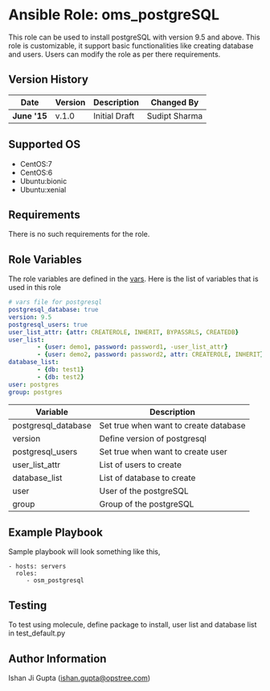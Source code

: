 Ansible Role: oms_postgreSQL
============================

This role can be used to install postgreSQL with version 9.5 and above. This role is customizable, it support basic functionalities like creating database and users. Users can modify the role as per there requirements.

Version History
---------------

|**Date**| **Version**| **Description**| **Changed By** |
|----------|---------|---------------|-----------------|
|**June '15** | v.1.0 | Initial Draft | Sudipt Sharma |

Supported OS
------------
  * CentOS:7
  * CentOS:6
  * Ubuntu:bionic
  * Ubuntu:xenial

Requirements
------------

There is no such requirements for the role.

Role Variables
--------------
The role variables are defined in the [vars](https://gitlab.com/oosm/osm_pstgresql/tree/master/defaults). Here is the list of variables that is used in this role

```yaml
# vars file for postgresql
postgresql_database: true
version: 9.5
postgresql_users: true
user_list_attr: {attr: CREATEROLE, INHERIT, BYPASSRLS, CREATEDB}
user_list:
        - {user: demo1, password: password1, -user_list_attr}
        - {user: demo2, password: password2, attr: CREATEROLE, INHERIT}
database_list:
        - {db: test1}
        - {db: test2}
user: postgres
group: postgres
```
|Variable | Description|
|---------|------------|
| postgresql_database| Set true when want to create database|
| version | Define version of postgresql|
| postgresql_users | Set true when want to create user|
| user_list_attr | List of users to create|
| database_list | List of database to create|
| user| User of the postgreSQL|
| group | Group of the postgreSQL |


Example Playbook
----------------

Sample playbook will look something like this,

    - hosts: servers
      roles:
         - osm_postgresql

Testing
------------

To test using molecule, define package to install, user list and database list in test_default.py

Author Information
------------------

Ishan Ji Gupta (ishan.gupta@opstree.com)